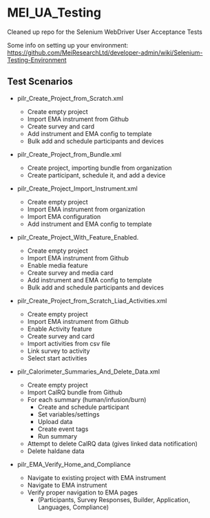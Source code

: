 # MEI_UA_Testing
Cleaned up repo for the Selenium WebDriver User Acceptance Tests

Some info on setting up your environment:  
https://github.com/MeiResearchLtd/developer-admin/wiki/Selenium-Testing-Environment

## Test Scenarios
* pilr_Create_Project_from_Scratch.xml
  * Create empty project
  * Import EMA instrument from Github
  * Create survey and card
  * Add instrument and EMA config to template
  * Bulk add and schedule participants and devices
  
* pilr_Create_Project_from_Bundle.xml
  * Create project, importing bundle from organization
  * Create participant, schedule it, and add a device
  
* pilr_Create_Project_Import_Instrument.xml
  * Create empty project
  * Import EMA instrument from organization
  * Import EMA configuration
  * Add instrument and EMA config to template

* pilr_Create_Project_With_Feature_Enabled.
  * Create empty project
  * Import EMA instrument from Github
  * Enable media feature
  * Create survey and media card
  * Add instrument and EMA config to template
  * Bulk add and schedule participants and devices

* pilr_Create_Project_from_Scratch_Liad_Activities.xml
  * Create empty project
  * Import EMA instrument from Github
  * Enable Activity feature
  * Create survey and card
  * Import activities from csv file
  * Link survey to activity
  * Select start activities
  
* pilr_Calorimeter_Summaries_And_Delete_Data.xml
  * Create empty project
  * Import CalRQ bundle from Github
  * For each summary (human/infusion/burn)
    * Create and schedule participant
    * Set variables/settings
    * Upload data
    * Create event tags
    * Run summary
  * Attempt to delete CalRQ data (gives linked data notification)
  * Delete haldane data
  
* pilr_EMA_Verify_Home_and_Compliance
  * Navigate to existing project with EMA instrument
  * Navigate to EMA instrument
  * Verify proper navigation to EMA pages 
    * (Participants, Survey Responses, Builder, Application, Languages, Compliance)
